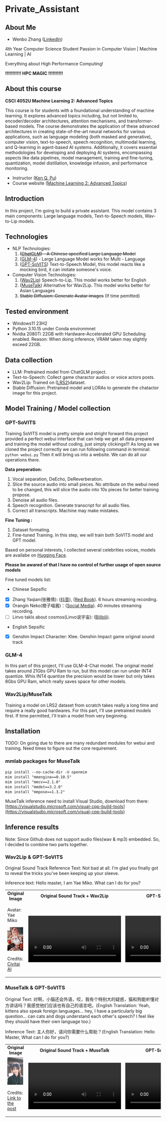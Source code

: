 # Private_Assistant

## About Me

* Wenbo Zhang ([LinkedIn](https://www.linkedin.com/in/wenbo-zhang-falana/))

4th Year Computer Science Student Passion in Computer Vision | Machine Learning | AI

Everything about High Performance Computing!

**!!!!!!!!!!!  HPC MAGIC  !!!!!!!!!!**

## About this course

**CSCI 4052U Machine Learning 2: Advanced Topics**

This course is for students with a foundational understanding of machine learning. It explores advanced topics including, but not limited to, encoder/decoder architectures, attention mechanisms, and transformer-based models. The course demonstrates the application of these advanced architectures in creating state-of-the-art neural networks for various applications, such as language modeling (both masked and generative), computer vision, text-to-speech, speech recognition, multimodal learning, and Q-learning in agent-based AI systems. Additionally, it covers essential methodologies for developing and deploying AI systems, encompassing aspects like data pipelines,
model management, training and fine-tuning, quantization, model distillation, knowledge infusion,
and performance monitoring.

* Instructor ([Ken Q. Pu](https://kenpu.ca/))
* Course website ([Machine Learning 2: Advanced Topics](https://csci4052u.science.ontariotechu.ca/))

## Introduction

In this project, I'm going to build a private assistant. This model contains 3 main components: Large language models, Text-to-Speech models, Wav-to-Lip models.

## Technologies

* NLP Technologies:
  1. ~~([ChatGLM](https://github.com/THUDM/ChatGLM-6B/blob/main/README_en.md))  - A Chinese specified Large Language Model~~
  2. ([GLM-4](https://github.com/THUDM/GLM-4/blob/main/README_en.md)) - Large Language Model works for Multi - Language
  3. ([GPT-SoVITS](https://github.com/RVC-Boss/GPT-SoVITS?tab=readme-ov-file)) Text-to-Speech Model, this model reacts like a mocking bird, it can imitate someone's voice.
* Computer Vision Technologies:
  1. ([Wav2Lip](https://github.com/Rudrabha/Wav2Lip)) Speech-to-Lip, This model works better for English
  2. ([MuseTalk](https://github.com/TMElyralab/MuseTalk?tab=readme-ov-file)) Alternative for Wav2Lip. This model works better for Asian Languages
  3. ~~Stable Diffusion: Generate Avatar images~~ (If time pemitted)

## Tested environment

* Windows11 23H2
* Python 3.10.15 under Conda environmnet
* Nvidia 2080Ti 22GB with Hardware-Accelerated GPU Scheduling enabled. Reason: When doing inference, VRAM taken may slightly exceed 22GB.

## Data collection

* LLM: Pretrained model from ChatGLM project.
* Text-to-Speech: Collect game charactor audios or voice actors posts.
* Wav2Lip: Trained on ([LRS2](https://www.robots.ox.ac.uk/~vgg/data/lip_reading/lrs2.html))dataset.
* Stable Diffusion: Pretrained model and LORAs to generate the chatactor image for this project.

## Model Training / Model collection

### GPT-SoVITS

Training SoVITS model is pretty simple and stright forward this project provided a perfect webui interface that can help we get all data prepared and training the model without coding, just simply clickings!!! As long as we cloned the project correctly we can run following command in terminal: `python webui.py`  Then it will bring us into a website. We can do all our operations there.

**Data preperation:**

1. Vocal separation, DeEcho, DeReverberation.
2. Slice the source audio into small pieces. No attribute on the webui need to be changed, this will slice the audio into 10s pieces for better training propose.
3. Denoise all audio files.
4. Speech recognition. Generate transcript for all audio files.
5. Correct all transcripts. Machine may make mistakes.

**Fine Tuning :**

1. Dataset formating.
2. Fine-tuned Training. In this step, we will train both SoVITS model and GPT model.

Based on personal interests, I collected several celebrities voices, models are availabe on [Hugging Face](https://huggingface.co/Falanan/Private_Assistant_Models).

**Please be awared of that I have no control of further usage of open source models**

Fine tuned models list:

* Chinese Sepsific

* [X]  Zhang Yaqian(张雅倩): ([抖音](https://v.douyin.com/ikvoFcd7/)), ([Red Book](https://www.xiaohongshu.com/user/profile/5ab2338b4eacab7968ac3330?xhsshare=CopyLink&appuid=61b25feb000000001000632f&apptime=1727475569)). 6 hours streaming recording.
* [X]  Orangin Neko(橙子喵酱)：([Social Media](https://linktr.ee/chengzimiaoj)). 40 minutes streaming recording.
* [ ]  Linvo takls about cosmos(Linvo说宇宙): ([Bilibili](https://space.bilibili.com/357515451?spm_id_from=333.337.0.0)).

* English Sepsific

* [X]  Genshin Impact Character: Klee.    Genshin Impact game original sound track

### GLM-4

In this part of this project, I'll use GLM-4-Chat model. The original model takes around 21Gbs GPU Ram to run, but this model can run under INT4 quantize. Whis INT4 quantize the precision would be lower but only takes 8Gbs GPU Ram, which really saves space for other models.

### Wav2Lip/MuseTalk

Training a model on LRS2 dataset from scratch takes really a long time and require a really good hardwares. For this part, I'll use pretrained models first. If time permitted, I'll train a model from very beginning.

## Installation

TODO: On going due to there are many redundant modules for webui and training. Need times to figure out the core requirement.

### mmlab packages for MuseTalk
```
pip install --no-cache-dir -U openmim 
mim install "mmengine==0.10.5"
mim install "mmcv==2.1.0" 
mim install "mmdet==3.2.0" 
mim install "mmpose==1.3.2" 
```

MuseTalk inference need to install Visual Studio, download from there: [https://visualstudio.microsoft.com/visual-cpp-build-tools](https://visualstudio.microsoft.com/visual-cpp-build-tools)

## Inference results

Note: Since Github does not support audio files(wav & mp3) embedded. So, I decided to combine two parts together.

### Wav2Lip & GPT-SoVITS
Original Sound Track Reference Text: Not bad at all. I'm glad you finally got to reveal the tricks you've been keeping up your sleeve.

Inference text: Hello master, I am Yae Miko. What can I do for you?
<table class="center">
  <tr style="font-weight: bolder;text-align:center;">
        <td width="33%">Original Image</td>
        <td width="33%">Original Sound Track + Wav2Lip</td>
        <td width="33%">GPT-SoVITS + Wav2Lip</td>
  </tr>
  <tr>
    <td>
    <p>Avatar: Yae Miko</p>
      <img src=Inference_results\Originals\Yae_Miko_Avatar.png width="95%">
      <p>Credits: <a href="https://civitai.com/images/1105384">Civitai AI</a></p>
    </td>
    <td>
      <video src=https://github.com/user-attachments/assets/af5f4770-744f-4f48-8ed5-6a6cb881a47b controls preload></video>
    </td>
    <td >
      <video src=https://github.com/user-attachments/assets/7cc6fd65-0f46-47c8-aa5d-31c559f78019 controls preload></video>   
    </td>
  </tr>
</table >

### MuseTalk & GPT-SoVITS
Original Text: 对啊，小猫还会外语，哎，我有个特别大的疑惑，猫和狗能听懂对方讲话吗？我感觉他们应该也有自己的语言吧。(English Translation: Yeah, kittens also speak foreign languages... hey, I have a particularly big question... can cats and dogs understand each other's speech? I feel like they should have their own language too.)

Inference Text: 主人你好，请问你需要什么帮助？(English Translation: Hello Master, What can I do for you?)

<table>
  <tr style="font-weight: bolder;text-align:center;">
        <td width="33%">Original Image</td>
        <td width="33%">Original Sound Track + MuseTalk</td>
        <td width="33%">GPT-SoVITS + MuseTalk</td>
  </tr>
  <tr>
    <td>
      <img src=Inference_results\Originals\Yaqian_original_image.jpg  width="95%">
      <p>Credits: <a href="http://xhslink.com/a/srup3KJBV3NY">Link to the post</a></p>
    </td>
    <td >
      <video src=0 controls preload></video>
    </td>
    <td >
      <video src=0 controls preload></video>
    </td>
  </tr>
</table >
